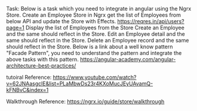Task: Below is a task which you need to integrate in angular using the Ngrx Store. Create an Employee Store in Ngrx get the list of Employees from below API and update the Store with Effects. https://reqres.in/api/users?page=1 Display the list of Employees from the Store Create an Employee and the same should reflect in the Store. Edit an Employee detail and the same should reflect in the Store. Delete an Employee record and the same should reflect in the Store. Below is a link about a well know pattern "Facade Pattern", you need to understand the pattern and integrate the above tasks with this pattern. https://angular-academy.com/angular-architecture-best-practices/

tutoiral Reference: https://www.youtube.com/watch?v=62JNAasgclE&list=PLaMbwDs23r4KXoMucJEyUAvamQ-kFNBvC&index=1

Walkthrough Reference: https://ngrx.io/guide/store/walkthrough
